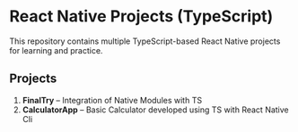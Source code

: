 # React Native Projects (TypeScript)

This repository contains multiple TypeScript-based React Native projects for learning and practice.

## Projects

1. **FinalTry** – Integration of Native Modules with TS
2. **CalculatorApp** – Basic Calculator developed using TS with React Native Cli
